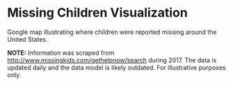 # Missing Children Visualization

Google map illustrating where children were reported missing around the United States.

**NOTE:** Information was scraped from http://www.missingkids.com/gethelpnow/search during 2017. The data is updated daily and the data model is likely outdated. For illustrative purposes only.
